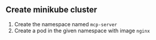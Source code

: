 ## Create minikube cluster
1. Create the namespace named `mcp-server`
2. Create a pod in the given namespace with image `nginx`